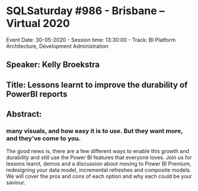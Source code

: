 # SQLSaturday #986 - Brisbane – Virtual 2020
Event Date: 30-05-2020 - Session time: 13:30:00 - Track: BI Platform Architecture, Development  Administration
## Speaker: Kelly Broekstra
## Title: Lessons learnt to improve the durability of PowerBI reports
## Abstract:
### many visuals, and how easy it is to use. But they want more, and they’ve come to you.
The good news is, there are a few different ways to enable this growth and durability and still use the Power BI features that everyone loves.
Join us for lessons learnt, demos and a discussion about moving to Power BI Premium, redesigning your data model, incremental refreshes and composite models. We will cover the pros and cons of each option and why each could be your saviour.
